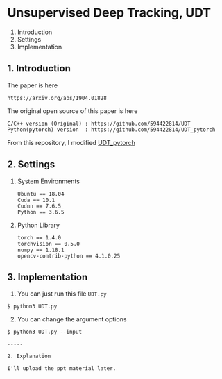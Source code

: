 # Unsupervised Deep Tracking, UDT

1. Introduction
2. Settings
3. Implementation

## 1. Introduction

The paper is here 
~~~
https://arxiv.org/abs/1904.01828
~~~

The original open source of this paper is here 
~~~
C/C++ version (Original) : https://github.com/594422814/UDT
Python(pytorch) version  : https://github.com/594422814/UDT_pytorch
~~~

From this repository, I modified [UDT_pytorch](https://github.com/594422814/UDT_pytorch)

## 2. Settings
1. System Environments
	~~~
	Ubuntu == 18.04
	Cuda == 10.1
	Cudnn == 7.6.5
	Python == 3.6.5
	~~~
2. Python Library
	~~~
	torch == 1.4.0
	torchvision == 0.5.0
	numpy == 1.18.1
	opencv-contrib-python == 4.1.0.25
	~~~
## 3. Implementation
1. You can just run this file ```UDT.py```
```
$ python3 UDT.py
```
2. You can change the argument options

```
$ python3 UDT.py --input 

-----

2. Explanation

I'll upload the ppt material later.
